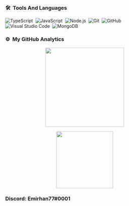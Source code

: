 ### 🛠 &nbsp;Tools And Languages 

![TypeScript](https://img.shields.io/badge/-TypeScript-05122A?style=flat-square&logo=typescript)&nbsp;
![JavaScript](https://img.shields.io/badge/-JavaScript-05122A?style=flat-square&logo=javascript)&nbsp;
![Node.js](https://img.shields.io/badge/-Node.js-05122A?style=flat-square&logo=node.js)&nbsp;
![Git](https://img.shields.io/badge/-Git-05122A?style=flat-square&logo=git)&nbsp;
![GitHub](https://img.shields.io/badge/-GitHub-05122A?style=flat-square&logo=github)&nbsp;
![Visual Studio Code](https://img.shields.io/badge/-Visual%20Studio%20Code-05122A?style=flat-square&logo=visual-studio-code)&nbsp;
![MongoDB](https://img.shields.io/badge/-MongoDB-05122A?style=flat-square&logo=mongodb)&nbsp;

### ⚙️ &nbsp;My GitHub Analytics
  <p align="center">
  <img height="250em" src="https://github-readme-stats.vercel.app/api/top-langs/?username=emirhanbaltas34&theme=dark"/>
  </p>
<p align="center">
  <img height="180em" src="https://github-readme-stats-eight-theta.vercel.app/api?username=emirhanbaltas34&show_icons=true&theme=dark&include_all_commits=true&count_private=true"/>
  </p>

### Discord: Emirhan77#0001
